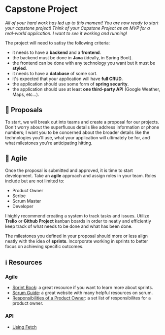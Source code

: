 # Capstone Project

_All of your hard work has led up to this moment! You are now ready to start your capstone project! Think of your Capstone Project as an MVP for a real-world application. I want to see it working and running!_

The project will need to satisy the following criteria:

- it needs to have a **backend** and a **frontend**.
- the backend must be done in **Java** (ideally, in Spring Boot).
- the frontend can be done with any technology you want but it must be **styled**.
- it needs to have a **database** of some sort.
- it's expected that your application will have **full CRUD**.
- the application should use some form of **spring security**.
- the application should use at least **one third-party API** (Google Weather, Maps, etc...).

## 📃 Proposals

To start, we will break out into teams and create a proposal for our projects. Don't worry about the superfluous details like address information or phone numbers; I want you to be concerned about the broader details like the technologies you'll use, what your application will ultimately be for, and what milestones you're anticipating hitting.

## 🔄 Agile

Once the proposal is submitted and approved, it is time to start development. Take an **agile** approach and assign roles in your team. Roles include but are not limited to:

- Product Owner
- Scribe
- Scrum Master
- Developer

I highly recommend creating a system to track tasks and issues. Utilize **Trello** or **Github Project** kanban boards in order to neatly and efficiently keep track of what needs to be done and what has been done.

The milestones you defined in your proposal should more or less align neatly with the idea of **sprints**. Incorporate working in sprints to better focus on achieving specific outcomes.

## ℹ️ Resources

### Agile

- [Sprint Book](https://www.thesprintbook.com/): a great resource if you want to learn more about sprints.
- [Scrum Guide](https://scrumguides.org/scrum-guide.html): a great website with many helpful resources on scrum.
- [Responsibilities of a Product Owner](https://www.lucidchart.com/blog/product-owner-roles-and-responsibilities): a set list of responsibilites for a product owner.

### API

- [Using Fetch](https://developer.mozilla.org/en-US/docs/Web/API/Fetch_API/Using_Fetch)